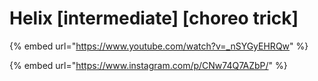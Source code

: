 # Helix \[intermediate] \[choreo trick]

{% embed url="https://www.youtube.com/watch?v=_nSYGyEHRQw" %}

{% embed url="https://www.instagram.com/p/CNw74Q7AZbP/" %}

